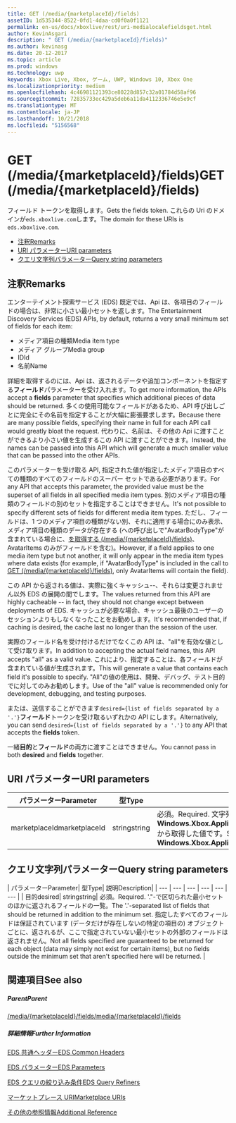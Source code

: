 ```yaml
---
title: GET (/media/{marketplaceId}/fields)
assetID: 1d535344-8522-0fd1-4daa-cd0f0a0f1121
permalink: en-us/docs/xboxlive/rest/uri-medialocalefieldsget.html
author: KevinAsgari
description: " GET (/media/{marketplaceId}/fields)"
ms.author: kevinasg
ms.date: 20-12-2017
ms.topic: article
ms.prod: windows
ms.technology: uwp
keywords: Xbox Live, Xbox, ゲーム, UWP, Windows 10, Xbox One
ms.localizationpriority: medium
ms.openlocfilehash: 4c46981121393ce80228d857c32a01784d58af96
ms.sourcegitcommit: 72835733ec429a5deb6a11da4112336746e5e9cf
ms.translationtype: MT
ms.contentlocale: ja-JP
ms.lasthandoff: 10/21/2018
ms.locfileid: "5156568"
---
```

# <a name="get-mediamarketplaceidfields"></a><span data-ttu-id="504ee-104">GET (/media/{marketplaceId}/fields)</span><span class="sxs-lookup"><span data-stu-id="504ee-104">GET (/media/{marketplaceId}/fields)</span></span>
<span data-ttu-id="504ee-105">フィールド トークンを取得します。</span><span class="sxs-lookup"><span data-stu-id="504ee-105">Gets the fields token.</span></span> <span data-ttu-id="504ee-106">これらの Uri のドメインが`eds.xboxlive.com`します。</span><span class="sxs-lookup"><span data-stu-id="504ee-106">The domain for these URIs is `eds.xboxlive.com`.</span></span>
 
  * [<span data-ttu-id="504ee-107">注釈</span><span class="sxs-lookup"><span data-stu-id="504ee-107">Remarks</span></span>](#ID4EV)
  * [<span data-ttu-id="504ee-108">URI パラメーター</span><span class="sxs-lookup"><span data-stu-id="504ee-108">URI parameters</span></span>](#ID4EGC)
  * [<span data-ttu-id="504ee-109">クエリ文字列パラメーター</span><span class="sxs-lookup"><span data-stu-id="504ee-109">Query string parameters</span></span>](#ID4ERC)
 
<a id="ID4EV"></a>

 
## <a name="remarks"></a><span data-ttu-id="504ee-110">注釈</span><span class="sxs-lookup"><span data-stu-id="504ee-110">Remarks</span></span>
 
<span data-ttu-id="504ee-111">エンターテイメント探索サービス (EDS) 既定では、Api は、各項目のフィールドの場合は、非常に小さい最小セットを返します。</span><span class="sxs-lookup"><span data-stu-id="504ee-111">The Entertainment Discovery Services (EDS) APIs, by default, returns a very small minimum set of fields for each item:</span></span>
 
   * <span data-ttu-id="504ee-112">メディア項目の種類</span><span class="sxs-lookup"><span data-stu-id="504ee-112">Media item type</span></span>
   * <span data-ttu-id="504ee-113">メディア グループ</span><span class="sxs-lookup"><span data-stu-id="504ee-113">Media group</span></span>
   * <span data-ttu-id="504ee-114">ID</span><span class="sxs-lookup"><span data-stu-id="504ee-114">Id</span></span>
   * <span data-ttu-id="504ee-115">名前</span><span class="sxs-lookup"><span data-stu-id="504ee-115">Name</span></span>
  
<span data-ttu-id="504ee-116">詳細を取得するのには、Api は、返されるデータや追加コンポーネントを指定する**フィールド**パラメーターを受け入れます。</span><span class="sxs-lookup"><span data-stu-id="504ee-116">To get more information, the APIs accept a **fields** parameter that specifies which additional pieces of data should be returned.</span></span> <span data-ttu-id="504ee-117">多くの使用可能なフィールドがあるため、API 呼び出しごとに完全にその名前を指定することが大幅に膨張要求します。</span><span class="sxs-lookup"><span data-stu-id="504ee-117">Because there are many possible fields, specifying their name in full for each API call would greatly bloat the request.</span></span> <span data-ttu-id="504ee-118">代わりに、名前は、その他の Api に渡すことができるより小さい値を生成するこの API に渡すことができます。</span><span class="sxs-lookup"><span data-stu-id="504ee-118">Instead, the names can be passed into this API which will generate a much smaller value that can be passed into the other APIs.</span></span>
 
<span data-ttu-id="504ee-119">このパラメーターを受け取る API, 指定された値が指定したメディア項目のすべての種類のすべてのフィールドのスーパー セットである必要があります。</span><span class="sxs-lookup"><span data-stu-id="504ee-119">For any API that accepts this parameter, the provided value must be the superset of all fields in all specified media item types.</span></span> <span data-ttu-id="504ee-120">別のメディア項目の種類のフィールドの別のセットを指定することはできません。</span><span class="sxs-lookup"><span data-stu-id="504ee-120">It's not possible to specify different sets of fields for different media item types.</span></span> <span data-ttu-id="504ee-121">ただし、フィールドは、1 つのメディア項目の種類がない別、それに適用する場合にのみ表示、メディア項目の種類のデータが存在する (への呼び出しで"AvatarBodyType"が含まれている場合に、[を取得する (/media/{marketplaceId}/fields)]()、AvatarItems のみがフィールドを含む)。</span><span class="sxs-lookup"><span data-stu-id="504ee-121">However, if a field applies to one media item type but not another, it will only appear in the media item types where data exists (for example, if "AvatarBodyType" is included in the call to [GET (/media/{marketplaceId}/fields)](), only AvatarItems will contain the field).</span></span>
 
<span data-ttu-id="504ee-122">この API から返される値は、実際に強くキャッシュ--、それらは変更されません以外 EDS の展開の間でします。</span><span class="sxs-lookup"><span data-stu-id="504ee-122">The values returned from this API are highly cacheable -- in fact, they should not change except between deployments of EDS.</span></span> <span data-ttu-id="504ee-123">キャッシュが必要な場合、キャッシュ最後のユーザーのセッションよりもしなくなったことをお勧めします。</span><span class="sxs-lookup"><span data-stu-id="504ee-123">It's recommended that, if caching is desired, the cache last no longer than the session of the user.</span></span>
 
<span data-ttu-id="504ee-124">実際のフィールド名を受け付けるだけでなくこの API は、"all"を有効な値として受け取ります。</span><span class="sxs-lookup"><span data-stu-id="504ee-124">In addition to accepting the actual field names, this API accepts "all" as a valid value.</span></span> <span data-ttu-id="504ee-125">これにより、指定することは、各フィールドが含まれている値が生成されます。</span><span class="sxs-lookup"><span data-stu-id="504ee-125">This will generate a value that contains each field it's possible to specify.</span></span> <span data-ttu-id="504ee-126">"All"の値の使用は、開発、デバッグ、テスト目的でに対してのみお勧めします。</span><span class="sxs-lookup"><span data-stu-id="504ee-126">Use of the "all" value is recommended only for development, debugging, and testing purposes.</span></span>
 
<span data-ttu-id="504ee-127">または、送信することができます`desired={list of fields separated by a '.'}`**フィールド**トークンを受け取るいずれかの API にします。</span><span class="sxs-lookup"><span data-stu-id="504ee-127">Alternatively, you can send `desired={list of fields separated by a '.'}` to any API that accepts the **fields** token.</span></span>
 
<span data-ttu-id="504ee-128">一緒**目的**と**フィールド**の両方に渡すことはできません。</span><span class="sxs-lookup"><span data-stu-id="504ee-128">You cannot pass in both **desired** and **fields** together.</span></span>
  
<a id="ID4EGC"></a>

 
## <a name="uri-parameters"></a><span data-ttu-id="504ee-129">URI パラメーター</span><span class="sxs-lookup"><span data-stu-id="504ee-129">URI parameters</span></span>
 
| <span data-ttu-id="504ee-130">パラメーター</span><span class="sxs-lookup"><span data-stu-id="504ee-130">Parameter</span></span>| <span data-ttu-id="504ee-131">型</span><span class="sxs-lookup"><span data-stu-id="504ee-131">Type</span></span>| <span data-ttu-id="504ee-132">説明</span><span class="sxs-lookup"><span data-stu-id="504ee-132">Description</span></span>| 
| --- | --- | --- | 
| <span data-ttu-id="504ee-133">marketplaceId</span><span class="sxs-lookup"><span data-stu-id="504ee-133">marketplaceId</span></span>| <span data-ttu-id="504ee-134">string</span><span class="sxs-lookup"><span data-stu-id="504ee-134">string</span></span>| <span data-ttu-id="504ee-135">必須。</span><span class="sxs-lookup"><span data-stu-id="504ee-135">Required.</span></span> <span data-ttu-id="504ee-136">文字列<b>Windows.Xbox.ApplicationModel.Store.Configuration.MarketplaceId</b>から取得した値です。</span><span class="sxs-lookup"><span data-stu-id="504ee-136">String value obtained from the <b>Windows.Xbox.ApplicationModel.Store.Configuration.MarketplaceId</b>.</span></span>| 
  
<a id="ID4ERC"></a>

 
## <a name="query-string-parameters"></a><span data-ttu-id="504ee-137">クエリ文字列パラメーター</span><span class="sxs-lookup"><span data-stu-id="504ee-137">Query string parameters</span></span>
 
| <span data-ttu-id="504ee-138">パラメーター</span><span class="sxs-lookup"><span data-stu-id="504ee-138">Parameter</span></span>| <span data-ttu-id="504ee-139">型</span><span class="sxs-lookup"><span data-stu-id="504ee-139">Type</span></span>| <span data-ttu-id="504ee-140">説明</span><span class="sxs-lookup"><span data-stu-id="504ee-140">Description</span></span>| 
| --- | --- | --- | --- | --- | --- | 
| <span data-ttu-id="504ee-141">目的</span><span class="sxs-lookup"><span data-stu-id="504ee-141">desired</span></span>| <span data-ttu-id="504ee-142">string</span><span class="sxs-lookup"><span data-stu-id="504ee-142">string</span></span>| <span data-ttu-id="504ee-143">必須。</span><span class="sxs-lookup"><span data-stu-id="504ee-143">Required.</span></span> <span data-ttu-id="504ee-144">'."-で区切られた最小セットのほかに返されるフィールドの一覧。</span><span class="sxs-lookup"><span data-stu-id="504ee-144">The '.'-separated list of fields that should be returned in addition to the minimum set.</span></span> <span data-ttu-id="504ee-145">指定したすべてのフィールドは保証されています (データだけが存在しないの特定の項目の) オブジェクトごとに、返されるが、ここで指定されていない最小セットの外部のフィールドは返されません。</span><span class="sxs-lookup"><span data-stu-id="504ee-145">Not all fields specified are guaranteed to be returned for each object (data may simply not exist for certain items), but no fields outside the minimum set that aren't specified here will be returned.</span></span> | 
  
<a id="ID4EMD"></a>

 
## <a name="see-also"></a><span data-ttu-id="504ee-146">関連項目</span><span class="sxs-lookup"><span data-stu-id="504ee-146">See also</span></span>
 
<a id="ID4EOD"></a>

 
##### <a name="parent"></a><span data-ttu-id="504ee-147">Parent</span><span class="sxs-lookup"><span data-stu-id="504ee-147">Parent</span></span> 

[<span data-ttu-id="504ee-148">/media/{marketplaceId}/fields</span><span class="sxs-lookup"><span data-stu-id="504ee-148">/media/{marketplaceId}/fields</span></span>](uri-medialocalefields.md)

  
<a id="ID4EYD"></a>

 
##### <a name="further-information"></a><span data-ttu-id="504ee-149">詳細情報</span><span class="sxs-lookup"><span data-stu-id="504ee-149">Further Information</span></span> 

[<span data-ttu-id="504ee-150">EDS 共通ヘッダー</span><span class="sxs-lookup"><span data-stu-id="504ee-150">EDS Common Headers</span></span>](../../additional/edscommonheaders.md)

 [<span data-ttu-id="504ee-151">EDS パラメーター</span><span class="sxs-lookup"><span data-stu-id="504ee-151">EDS Parameters</span></span>](../../additional/edsparameters.md)

 [<span data-ttu-id="504ee-152">EDS クエリの絞り込み条件</span><span class="sxs-lookup"><span data-stu-id="504ee-152">EDS Query Refiners</span></span>](../../additional/edsqueryrefiners.md)

 [<span data-ttu-id="504ee-153">マーケットプレース URI</span><span class="sxs-lookup"><span data-stu-id="504ee-153">Marketplace URIs</span></span>](atoc-reference-marketplace.md)

 [<span data-ttu-id="504ee-154">その他の参照情報</span><span class="sxs-lookup"><span data-stu-id="504ee-154">Additional Reference</span></span>](../../additional/atoc-xboxlivews-reference-additional.md)

   
